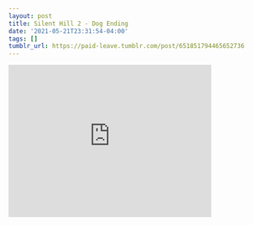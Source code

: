 ```yaml
---
layout: post
title: Silent Hill 2 - Dog Ending
date: '2021-05-21T23:31:54-04:00'
tags: []
tumblr_url: https://paid-leave.tumblr.com/post/651851794465652736
---
```

<iframe width="400" height="300" id="youtube_iframe" src="https://www.youtube.com/embed/GUDcSeUvkOw?feature=oembed&amp;enablejsapi=1&amp;origin=https://safe.txmblr.com&amp;wmode=opaque" frameborder="0" allow="accelerometer; autoplay; clipboard-write; encrypted-media; gyroscope; picture-in-picture" allowfullscreen></iframe>  

